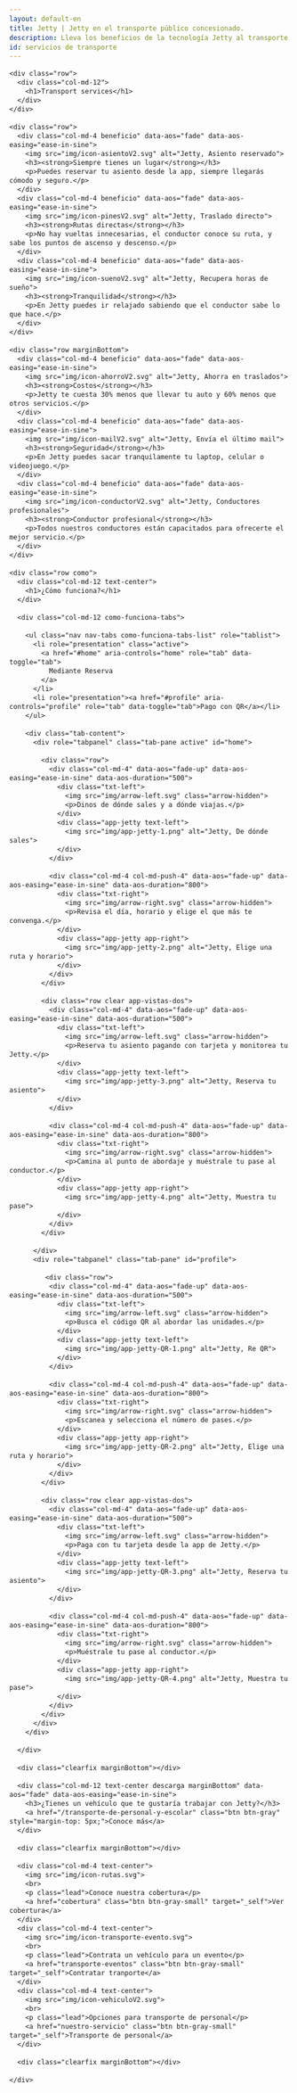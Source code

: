 ```yaml
---
layout: default-en
title: Jetty | Jetty en el transporte público concesionado.
description: Lleva los beneficios de la tecnología Jetty al transporte público concesionado.
id: servicios de transporte
---
```


<div class="container-fluid gradient">
  <div class="container transportista">

    <div class="row">
      <div class="col-md-12">
        <h1>Transport services</h1>
      </div>
    </div>

    <div class="row">
      <div class="col-md-4 beneficio" data-aos="fade" data-aos-easing="ease-in-sine">
        <img src="img/icon-asientoV2.svg" alt="Jetty, Asiento reservado">
        <h3><strong>Siempre tienes un lugar</strong></h3>
        <p>Puedes reservar tu asiento desde la app, siempre llegarás cómodo y seguro.</p>
      </div>
      <div class="col-md-4 beneficio" data-aos="fade" data-aos-easing="ease-in-sine">
        <img src="img/icon-pinesV2.svg" alt="Jetty, Traslado directo">
        <h3><strong>Rutas directas</strong></h3>
        <p>No hay vueltas innecesarias, el conductor conoce su ruta, y sabe los puntos de ascenso y descenso.</p>
      </div>
      <div class="col-md-4 beneficio" data-aos="fade" data-aos-easing="ease-in-sine">
        <img src="img/icon-suenoV2.svg" alt="Jetty, Recupera horas de sueño">
        <h3><strong>Tranquilidad</strong></h3>
        <p>En Jetty puedes ir relajado sabiendo que el conductor sabe lo que hace.</p>
      </div>
    </div>

    <div class="row marginBottom">
      <div class="col-md-4 beneficio" data-aos="fade" data-aos-easing="ease-in-sine">
        <img src="img/icon-ahorroV2.svg" alt="Jetty, Ahorra en traslados">
        <h3><strong>Costos</strong></h3>
        <p>Jetty te cuesta 30% menos que llevar tu auto y 60% menos que otros servicios.</p>
      </div>
      <div class="col-md-4 beneficio" data-aos="fade" data-aos-easing="ease-in-sine">
        <img src="img/icon-mailV2.svg" alt="Jetty, Envía el último mail">
        <h3><strong>Seguridad</strong></h3>
        <p>En Jetty puedes sacar tranquilamente tu laptop, celular o videojuego.</p>
      </div>
      <div class="col-md-4 beneficio" data-aos="fade" data-aos-easing="ease-in-sine">
        <img src="img/icon-conductorV2.svg" alt="Jetty, Conductores profesionales">
        <h3><strong>Conductor profesional</strong></h3>
        <p>Todos nuestros conductores están capacitados para ofrecerte el mejor servicio.</p>
      </div>
    </div>

    <div class="row como">
      <div class="col-md-12 text-center">
        <h1>¿Cómo funciona?</h1>
      </div>

      <div class="col-md-12 como-funciona-tabs">

        <ul class="nav nav-tabs como-funciona-tabs-list" role="tablist">
          <li role="presentation" class="active">
            <a href="#home" aria-controls="home" role="tab" data-toggle="tab">
              Mediante Reserva
            </a>
          </li>
          <li role="presentation"><a href="#profile" aria-controls="profile" role="tab" data-toggle="tab">Pago con QR</a></li>
        </ul>

        <div class="tab-content">
          <div role="tabpanel" class="tab-pane active" id="home">

            <div class="row">
              <div class="col-md-4" data-aos="fade-up" data-aos-easing="ease-in-sine" data-aos-duration="500">
                <div class="txt-left">
                  <img src="img/arrow-left.svg" class="arrow-hidden">
                  <p>Dinos de dónde sales y a dónde viajas.</p>
                </div>
                <div class="app-jetty text-left">
                  <img src="img/app-jetty-1.png" alt="Jetty, De dónde sales">
                </div>
              </div>

              <div class="col-md-4 col-md-push-4" data-aos="fade-up" data-aos-easing="ease-in-sine" data-aos-duration="800">
                <div class="txt-right">
                  <img src="img/arrow-right.svg" class="arrow-hidden">
                  <p>Revisa el día, horario y elige el que más te convenga.</p>
                </div>
                <div class="app-jetty app-right">
                  <img src="img/app-jetty-2.png" alt="Jetty, Elige una ruta y horario">
                </div>
              </div>
            </div>

            <div class="row clear app-vistas-dos">
              <div class="col-md-4" data-aos="fade-up" data-aos-easing="ease-in-sine" data-aos-duration="500">
                <div class="txt-left">
                  <img src="img/arrow-left.svg" class="arrow-hidden">
                  <p>Reserva tu asiento pagando con tarjeta y monitorea tu Jetty.</p>
                </div>
                <div class="app-jetty text-left">
                  <img src="img/app-jetty-3.png" alt="Jetty, Reserva tu asiento">
                </div>
              </div>

              <div class="col-md-4 col-md-push-4" data-aos="fade-up" data-aos-easing="ease-in-sine" data-aos-duration="800">
                <div class="txt-right">
                  <img src="img/arrow-right.svg" class="arrow-hidden">
                  <p>Camina al punto de abordaje y muéstrale tu pase al conductor.</p>
                </div>
                <div class="app-jetty app-right">
                  <img src="img/app-jetty-4.png" alt="Jetty, Muestra tu pase">
                </div>
              </div>
            </div>

          </div>
          <div role="tabpanel" class="tab-pane" id="profile">

             <div class="row">
              <div class="col-md-4" data-aos="fade-up" data-aos-easing="ease-in-sine" data-aos-duration="500">
                <div class="txt-left">
                  <img src="img/arrow-left.svg" class="arrow-hidden">
                  <p>Busca el código QR al abordar las unidades.</p>
                </div>
                <div class="app-jetty text-left">
                  <img src="img/app-jetty-QR-1.png" alt="Jetty, Re QR">
                </div>
              </div>

              <div class="col-md-4 col-md-push-4" data-aos="fade-up" data-aos-easing="ease-in-sine" data-aos-duration="800">
                <div class="txt-right">
                  <img src="img/arrow-right.svg" class="arrow-hidden">
                  <p>Escanea y selecciona el número de pases.</p>
                </div>
                <div class="app-jetty app-right">
                  <img src="img/app-jetty-QR-2.png" alt="Jetty, Elige una ruta y horario">
                </div>
              </div>
            </div>

            <div class="row clear app-vistas-dos">
              <div class="col-md-4" data-aos="fade-up" data-aos-easing="ease-in-sine" data-aos-duration="500">
                <div class="txt-left">
                  <img src="img/arrow-left.svg" class="arrow-hidden">
                  <p>Paga con tu tarjeta desde la app de Jetty.</p>
                </div>
                <div class="app-jetty text-left">
                  <img src="img/app-jetty-QR-3.png" alt="Jetty, Reserva tu asiento">
                </div>
              </div>

              <div class="col-md-4 col-md-push-4" data-aos="fade-up" data-aos-easing="ease-in-sine" data-aos-duration="800">
                <div class="txt-right">
                  <img src="img/arrow-right.svg" class="arrow-hidden">
                  <p>Muéstrale tu pase al conductor.</p>
                </div>
                <div class="app-jetty app-right">
                  <img src="img/app-jetty-QR-4.png" alt="Jetty, Muestra tu pase">
                </div>
              </div>
            </div>
          </div>
        </div>

      </div>

      <div class="clearfix marginBottom"></div>

      <div class="col-md-12 text-center descarga marginBottom" data-aos="fade" data-aos-easing="ease-in-sine">
        <h3>¿Tienes un vehículo que te gustaría trabajar con Jetty?</h3>
        <a href="/transporte-de-personal-y-escolar" class="btn btn-gray" style="margin-top: 5px;">Conoce más</a>
      </div>

      <div class="clearfix marginBottom"></div>

      <div class="col-md-4 text-center">
        <img src="img/icon-rutas.svg">
        <br>
        <p class="lead">Conoce nuestra cobertura</p>
        <a href="cobertura" class="btn btn-gray-small" target="_self">Ver cobertura</a>
      </div>
      <div class="col-md-4 text-center">
        <img src="img/icon-transporte-evento.svg">
        <br>
        <p class="lead">Contrata un vehículo para un evento</p>
        <a href="transporte-eventos" class="btn btn-gray-small" target="_self">Contratar tranporte</a>
      </div>
      <div class="col-md-4 text-center">
        <img src="img/icon-vehiculoV2.svg">
        <br>
        <p class="lead">Opciones para transporte de personal</p>
        <a href="nuestro-servicio" class="btn btn-gray-small" target="_self">Transporte de personal</a>
      </div>

      <div class="clearfix marginBottom"></div>

    </div>

  </div>
</div>